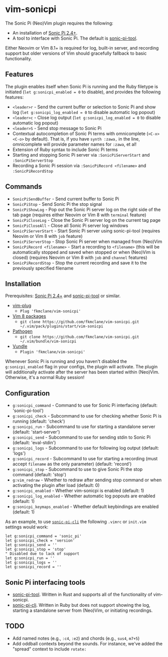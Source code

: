# vim-sonicpi

The Sonic Pi (Neo)Vim plugin requires the following:

* An installation of [Sonic Pi 2.4+](http://www.sonic-pi.net/).
* A tool to interface with Sonic Pi. The default is [sonic-pi-tool](https://github.com/fkmclane/sonic-pi-tool/).

Either Neovim or Vim 8.1+ is required for log, built-in server, and recording support but older versions of Vim should gracefully fallback to basic functionality.


## Features

The plugin enables itself when Sonic Pi is running and the Ruby filetype is initiated (`let g:sonicpi_enabled = 0` to disable), and provides the following features:

* `<leader>r` - Send the current buffer or selection to Sonic Pi and show log (`let g:sonicpi_log_enabled = 0` to disable automatic log popout)
* `<leader>c` - Close log output (`let g:sonicpi_log_enabled = 0` to disable automatic log popout)
* `<leader>S` - Send stop message to Sonic Pi
* Contextual autocompletion of Sonic Pi terms with omnicomplete (`<C-x><C-o>` by default). That is, if you have `synth :zawa,` in the line, omnicomplete will provide parameter names for `:zawa`, et al!
* Extension of Ruby syntax to include Sonic Pi terms
* Starting and stopping Sonic Pi server via `:SonicPiServerStart` and `:SonicPiServerStop`
* Recording a Sonic Pi session via `:SonicPiRecord <filename>` and `:SonicPiRecordStop`


## Commands

* `SonicPiSendBuffer` - Send current buffer to Sonic Pi
* `SonicPiStop` - Send Sonic Pi the stop signal
* `SonicPiShowLog` - Pop out the Sonic Pi server log on the right side of the tab page (requires either Neovim or Vim 8 with `terminal` feature)
* `SonicPiCloseLog` - Close the Sonic Pi server log on the current tag page
* `SonicPiCloseAll` - Close all Sonic Pi server log windows
* `SonicPiServerStart` - Start Sonic Pi server using sonic-pi-tool (requires Neovim or Vim 8 with `job` feature)
* `SonicPiServerStop` - Stop Sonic Pi server when managed from (Neo)Vim
* `SonicPiRecord <filename>` - Start a recording to `<filename>` (this will be automatically stopped and saved when stopped or when (Neo)Vim is closed) (requires Neovim or Vim 8 with `job` and `channel` features)
* `SonicPiRecordStop` - Stop the current recording and save it to the previously specified filename


## Installation

Prerequisites: [Sonic Pi 2.4+](http://www.sonic-pi.net/) and [sonic-pi-tool](https://github.com/fkmclane/sonic-pi-tool/) or similar.

* [vim-plug](https://github.com/junegunn/vim-plug)
  * `Plug 'fkmclane/vim-sonicpi'`
* [Vim 8 packages](http://vimhelp.appspot.com/repeat.txt.html#packages)
  * `git clone https://github.com/fkmclane/vim-sonicpi.git ~/.vim/pack/plugins/start/vim-sonicpi`
* [Pathogen](https://github.com/tpope/vim-pathogen)
  * `git clone https://github.com/fkmclane/vim-sonicpi.git ~/.vim/bundle/vim-sonicpi`
* [Vundle](https://github.com/VundleVim/Vundle.vim)
  * `Plugin 'fkmclane/vim-sonicpi'`

Whenever Sonic Pi is running and you haven't disabled the `g:sonicpi_enabled` flag in your configs, the plugin will activate. The plugin will additionally activate after the server has been started within (Neo)Vim. Otherwise, it's a normal Ruby session!


## Configuration

* `g:sonicpi_command` - Command to use for Sonic Pi interfacing (default: 'sonic-pi-tool')
* `g:sonicpi_check` - Subcommand to use for checking whether Sonic Pi is running (default: 'check')
* `g:sonicpi_run` - Subcommand to use for starting a standalone server (default: 'start-server')
* `g:sonicpi_send` - Subcommand to use for sending stdin to Sonic Pi (default: 'eval-stdin')
* `g:sonicpi_logs` - Subcommand to use for following log output (default: 'logs')
* `g:sonicpi_record` - Subcommand to use for starting a recording (must accept `filename` as the only parameter) (default: 'record')
* `g:sonicpi_stop` - Subcommand to use to give Sonic Pi the stop command (default: 'stop')
* `g:vim_redraw` - Whether to redraw after sending stop command or when activating the plugin after load (default: 0)
* `g:sonicpi_enabled` - Whether vim-sonicpi is enabled (default: 1)
* `g:sonicpi_log_enabled` - Whether automatic log popouts are enabled (default: 1)
* `g:sonicpi_keymaps_enabled` - Whether default keybindings are enabled (default: 1)

As an example, to use [`sonic-pi-cli`](https://github.com/Widdershin/sonic-pi-cli/) the following `.vimrc` or `init.vim` settings would work:

```vim
let g:sonicpi_command = 'sonic_pi'
let g:sonicpi_check = 'version'
let g:sonicpi_send = ''
let g:sonicpi_stop = 'stop'
" Disabled due to lack of support
let g:sonicpi_run = ''
let g:sonicpi_logs = ''
let g:sonicpi_record = ''
```


## Sonic Pi interfacing tools

* [sonic-pi-tool](https://github.com/fkmclane/sonic-pi-tool/). Written in Rust and supports all of the functionality of vim-sonicpi.
* [sonic-pi-cli](https://github.com/Widdershin/sonic-pi-cli/). Written in Ruby but does not support showing the log, starting a standalone server from (Neo)Vim, or initiating recordings.


## TODO

* Add named notes (e.g., `:c4`, `:e2`) and chords (e.g., `sus4`, `m7+5`)
* Add oddball contexts beyond the sounds. For instance, we've added the "spread" context to include `rotate:`
